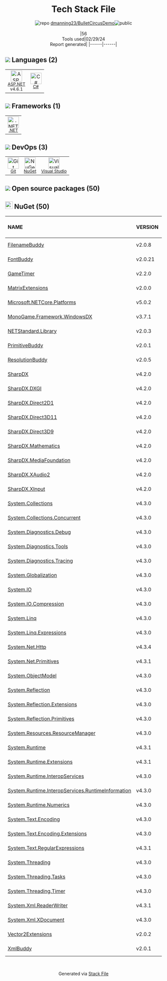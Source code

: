 <!--
&lt;--- Readme.md Snippet without images Start ---&gt;
## Tech Stack
dmanning23/BulletCircusDemo is built on the following main stack:

- [ASP.NET](https://www.asp.net/) – Languages
- [C#](http://csharp.net) – Languages
- [.NET](http://www.microsoft.com/net/) – Frameworks (Full Stack)
- [Visual Studio](http://msdn.microsoft.com/en-us/vstudio/aa718325.aspx) – Integrated Development Environment

Full tech stack [here](/techstack.md)

&lt;--- Readme.md Snippet without images End ---&gt;

&lt;--- Readme.md Snippet with images Start ---&gt;
## Tech Stack
dmanning23/BulletCircusDemo is built on the following main stack:

- <img width='25' height='25' src='https://img.stackshare.io/service/6755/2c45151a4a11d3a3c8e71bb34dd069d6_400x400.png' alt='ASP.NET'/> [ASP.NET](https://www.asp.net/) – Languages
- <img width='25' height='25' src='https://img.stackshare.io/service/1015/1200px-C_Sharp_wordmark.svg.png' alt='C#'/> [C#](http://csharp.net) – Languages
- <img width='25' height='25' src='https://img.stackshare.io/service/1014/IoPy1dce_400x400.png' alt='.NET'/> [.NET](http://www.microsoft.com/net/) – Frameworks (Full Stack)
- <img width='25' height='25' src='https://img.stackshare.io/service/1451/SR2hUhQN.png' alt='Visual Studio'/> [Visual Studio](http://msdn.microsoft.com/en-us/vstudio/aa718325.aspx) – Integrated Development Environment

Full tech stack [here](/techstack.md)

&lt;--- Readme.md Snippet with images End ---&gt;
-->
<div align="center">

# Tech Stack File
![](https://img.stackshare.io/repo.svg "repo") [dmanning23/BulletCircusDemo](https://github.com/dmanning23/BulletCircusDemo)![](https://img.stackshare.io/public_badge.svg "public")
<br/><br/>
|56<br/>Tools used|02/29/24 <br/>Report generated|
|------|------|
</div>

## <img src='https://img.stackshare.io/languages.svg'/> Languages (2)
<table><tr>
  <td align='center'>
  <img width='36' height='36' src='https://img.stackshare.io/service/6755/2c45151a4a11d3a3c8e71bb34dd069d6_400x400.png' alt='ASP.NET'>
  <br>
  <sub><a href="https://www.asp.net/">ASP.NET</a></sub>
  <br>
  <sub>v4.6.1</sub>
</td>

<td align='center'>
  <img width='36' height='36' src='https://img.stackshare.io/service/1015/1200px-C_Sharp_wordmark.svg.png' alt='C#'>
  <br>
  <sub><a href="http://csharp.net">C#</a></sub>
  <br>
  <sub></sub>
</td>

</tr>
</table>

## <img src='https://img.stackshare.io/frameworks.svg'/> Frameworks (1)
<table><tr>
  <td align='center'>
  <img width='36' height='36' src='https://img.stackshare.io/service/1014/IoPy1dce_400x400.png' alt='.NET'>
  <br>
  <sub><a href="http://www.microsoft.com/net/">.NET</a></sub>
  <br>
  <sub></sub>
</td>

</tr>
</table>

## <img src='https://img.stackshare.io/devops.svg'/> DevOps (3)
<table><tr>
  <td align='center'>
  <img width='36' height='36' src='https://img.stackshare.io/service/1046/git.png' alt='Git'>
  <br>
  <sub><a href="http://git-scm.com/">Git</a></sub>
  <br>
  <sub></sub>
</td>

<td align='center'>
  <img width='36' height='36' src='https://img.stackshare.io/service/2637/6I3oEOP4_400x400.jpg' alt='NuGet'>
  <br>
  <sub><a href="https://www.nuget.org/">NuGet</a></sub>
  <br>
  <sub></sub>
</td>

<td align='center'>
  <img width='36' height='36' src='https://img.stackshare.io/service/1451/SR2hUhQN.png' alt='Visual Studio'>
  <br>
  <sub><a href="http://msdn.microsoft.com/en-us/vstudio/aa718325.aspx">Visual Studio</a></sub>
  <br>
  <sub></sub>
</td>

</tr>
</table>


## <img src='https://img.stackshare.io/group.svg' /> Open source packages (50)</h2>

## <img width='24' height='24' src='https://img.stackshare.io/service/2637/6I3oEOP4_400x400.jpg'/> NuGet (50)

|NAME|VERSION|LAST UPDATED|LAST UPDATED BY|LICENSE|VULNERABILITIES|
|:------|:------|:------|:------|:------|:------|
|[FilenameBuddy](https://www.nuget.org/FilenameBuddy)|v2.0.8|04/27/21|Dan Manning |MIT|N/A|
|[FontBuddy](https://www.nuget.org/FontBuddy)|v2.0.21|04/27/21|Dan Manning |MIT|N/A|
|[GameTimer](https://www.nuget.org/GameTimer)|v2.2.0|04/27/21|Dan Manning |MIT|N/A|
|[MatrixExtensions](https://www.nuget.org/MatrixExtensions)|v2.0.0|04/27/21|Dan Manning |MIT|N/A|
|[Microsoft.NETCore.Platforms](https://www.nuget.org/Microsoft.NETCore.Platforms)|v5.0.2|04/27/21|Dan Manning |MIT|N/A|
|[MonoGame.Framework.WindowsDX](https://www.nuget.org/MonoGame.Framework.WindowsDX)|v3.7.1|04/27/21|Dan Manning |N/A|N/A|
|[NETStandard.Library](https://www.nuget.org/NETStandard.Library)|v2.0.3|04/27/21|Dan Manning |N/A|N/A|
|[PrimitiveBuddy](https://www.nuget.org/PrimitiveBuddy)|v2.0.1|04/27/21|Dan Manning |N/A|N/A|
|[ResolutionBuddy](https://www.nuget.org/ResolutionBuddy)|v2.0.5|04/27/21|Dan Manning |MIT|N/A|
|[SharpDX](https://www.nuget.org/SharpDX)|v4.2.0|04/27/21|Dan Manning |N/A|N/A|
|[SharpDX.DXGI](https://www.nuget.org/SharpDX.DXGI)|v4.2.0|04/27/21|Dan Manning |N/A|N/A|
|[SharpDX.Direct2D1](https://www.nuget.org/SharpDX.Direct2D1)|v4.2.0|04/27/21|Dan Manning |N/A|N/A|
|[SharpDX.Direct3D11](https://www.nuget.org/SharpDX.Direct3D11)|v4.2.0|04/27/21|Dan Manning |N/A|N/A|
|[SharpDX.Direct3D9](https://www.nuget.org/SharpDX.Direct3D9)|v4.2.0|04/27/21|Dan Manning |N/A|N/A|
|[SharpDX.Mathematics](https://www.nuget.org/SharpDX.Mathematics)|v4.2.0|04/27/21|Dan Manning |N/A|N/A|
|[SharpDX.MediaFoundation](https://www.nuget.org/SharpDX.MediaFoundation)|v4.2.0|04/27/21|Dan Manning |N/A|N/A|
|[SharpDX.XAudio2](https://www.nuget.org/SharpDX.XAudio2)|v4.2.0|04/27/21|Dan Manning |N/A|N/A|
|[SharpDX.XInput](https://www.nuget.org/SharpDX.XInput)|v4.2.0|04/27/21|Dan Manning |N/A|N/A|
|[System.Collections](https://www.nuget.org/System.Collections)|v4.3.0|04/27/21|Dan Manning |N/A|N/A|
|[System.Collections.Concurrent](https://www.nuget.org/System.Collections.Concurrent)|v4.3.0|04/27/21|Dan Manning |N/A|N/A|
|[System.Diagnostics.Debug](https://www.nuget.org/System.Diagnostics.Debug)|v4.3.0|04/27/21|Dan Manning |N/A|N/A|
|[System.Diagnostics.Tools](https://www.nuget.org/System.Diagnostics.Tools)|v4.3.0|04/27/21|Dan Manning |N/A|N/A|
|[System.Diagnostics.Tracing](https://www.nuget.org/System.Diagnostics.Tracing)|v4.3.0|04/27/21|Dan Manning |N/A|N/A|
|[System.Globalization](https://www.nuget.org/System.Globalization)|v4.3.0|04/27/21|Dan Manning |N/A|N/A|
|[System.IO](https://www.nuget.org/System.IO)|v4.3.0|04/27/21|Dan Manning |N/A|N/A|
|[System.IO.Compression](https://www.nuget.org/System.IO.Compression)|v4.3.0|04/27/21|Dan Manning |N/A|N/A|
|[System.Linq](https://www.nuget.org/System.Linq)|v4.3.0|04/27/21|Dan Manning |N/A|N/A|
|[System.Linq.Expressions](https://www.nuget.org/System.Linq.Expressions)|v4.3.0|04/27/21|Dan Manning |N/A|N/A|
|[System.Net.Http](https://www.nuget.org/System.Net.Http)|v4.3.4|04/27/21|Dan Manning |N/A|N/A|
|[System.Net.Primitives](https://www.nuget.org/System.Net.Primitives)|v4.3.1|04/27/21|Dan Manning |N/A|N/A|
|[System.ObjectModel](https://www.nuget.org/System.ObjectModel)|v4.3.0|04/27/21|Dan Manning |N/A|N/A|
|[System.Reflection](https://www.nuget.org/System.Reflection)|v4.3.0|04/27/21|Dan Manning |N/A|N/A|
|[System.Reflection.Extensions](https://www.nuget.org/System.Reflection.Extensions)|v4.3.0|04/27/21|Dan Manning |N/A|N/A|
|[System.Reflection.Primitives](https://www.nuget.org/System.Reflection.Primitives)|v4.3.0|04/27/21|Dan Manning |N/A|N/A|
|[System.Resources.ResourceManager](https://www.nuget.org/System.Resources.ResourceManager)|v4.3.0|04/27/21|Dan Manning |N/A|N/A|
|[System.Runtime](https://www.nuget.org/System.Runtime)|v4.3.1|04/27/21|Dan Manning |N/A|N/A|
|[System.Runtime.Extensions](https://www.nuget.org/System.Runtime.Extensions)|v4.3.1|04/27/21|Dan Manning |N/A|N/A|
|[System.Runtime.InteropServices](https://www.nuget.org/System.Runtime.InteropServices)|v4.3.0|04/27/21|Dan Manning |N/A|N/A|
|[System.Runtime.InteropServices.RuntimeInformation](https://www.nuget.org/System.Runtime.InteropServices.RuntimeInformation)|v4.3.0|04/27/21|Dan Manning |N/A|N/A|
|[System.Runtime.Numerics](https://www.nuget.org/System.Runtime.Numerics)|v4.3.0|04/27/21|Dan Manning |N/A|N/A|
|[System.Text.Encoding](https://www.nuget.org/System.Text.Encoding)|v4.3.0|04/27/21|Dan Manning |N/A|N/A|
|[System.Text.Encoding.Extensions](https://www.nuget.org/System.Text.Encoding.Extensions)|v4.3.0|04/27/21|Dan Manning |N/A|N/A|
|[System.Text.RegularExpressions](https://www.nuget.org/System.Text.RegularExpressions)|v4.3.1|04/27/21|Dan Manning |N/A|N/A|
|[System.Threading](https://www.nuget.org/System.Threading)|v4.3.0|04/27/21|Dan Manning |N/A|N/A|
|[System.Threading.Tasks](https://www.nuget.org/System.Threading.Tasks)|v4.3.0|04/27/21|Dan Manning |N/A|N/A|
|[System.Threading.Timer](https://www.nuget.org/System.Threading.Timer)|v4.3.0|04/27/21|Dan Manning |N/A|N/A|
|[System.Xml.ReaderWriter](https://www.nuget.org/System.Xml.ReaderWriter)|v4.3.1|04/27/21|Dan Manning |N/A|N/A|
|[System.Xml.XDocument](https://www.nuget.org/System.Xml.XDocument)|v4.3.0|04/27/21|Dan Manning |N/A|N/A|
|[Vector2Extensions](https://www.nuget.org/Vector2Extensions)|v2.0.2|04/27/21|Dan Manning |MIT|N/A|
|[XmlBuddy](https://www.nuget.org/XmlBuddy)|v2.0.1|04/27/21|Dan Manning |MIT|N/A|

<br/>
<div align='center'>

Generated via [Stack File](https://github.com/marketplace/stack-file)
